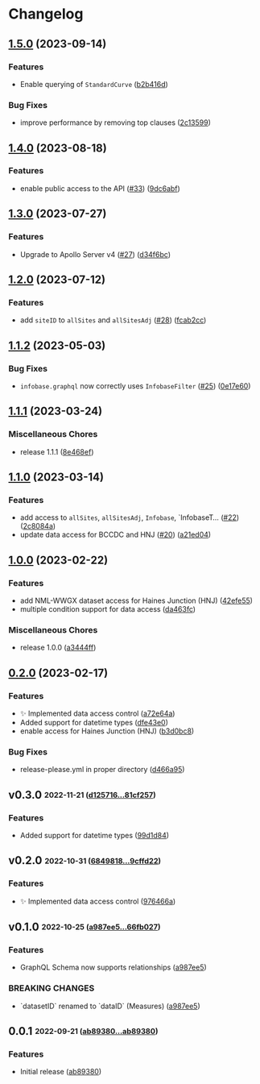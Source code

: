 # Changelog

## [1.5.0](https://github.com/PHACDataHub/wastewater-graphql/compare/v1.4.0...v1.5.0) (2023-09-14)


### Features

* Enable querying of `StandardCurve` ([b2b416d](https://github.com/PHACDataHub/wastewater-graphql/commit/b2b416dcfe5355355fb831404165c8abed69c29c))


### Bug Fixes

* improve performance by removing top clauses ([2c13599](https://github.com/PHACDataHub/wastewater-graphql/commit/2c135996b83b3cfa383281013651e77714bbb61f))

## [1.4.0](https://github.com/PHACDataHub/wastewater-graphql/compare/v1.3.0...v1.4.0) (2023-08-18)


### Features

* enable public access to the API ([#33](https://github.com/PHACDataHub/wastewater-graphql/issues/33)) ([9dc6abf](https://github.com/PHACDataHub/wastewater-graphql/commit/9dc6abf4d4c09a84c9da5534b41cc4a3472c1156))

## [1.3.0](https://github.com/PHACDataHub/wastewater-graphql/compare/v1.2.0...v1.3.0) (2023-07-27)


### Features

* Upgrade to Apollo Server v4 ([#27](https://github.com/PHACDataHub/wastewater-graphql/issues/27)) ([d34f6bc](https://github.com/PHACDataHub/wastewater-graphql/commit/d34f6bc6d8254c87492f973e2ae0819f369fcaa1))

## [1.2.0](https://github.com/PHACDataHub/wastewater-graphql/compare/v1.1.2...v1.2.0) (2023-07-12)


### Features

* add `siteID` to `allSites` and `allSitesAdj` ([#28](https://github.com/PHACDataHub/wastewater-graphql/issues/28)) ([fcab2cc](https://github.com/PHACDataHub/wastewater-graphql/commit/fcab2cc8361adda60dcc2b1c5d7a2e22860739d0))

## [1.1.2](https://github.com/PHACDataHub/wastewater-graphql/compare/v1.1.1...v1.1.2) (2023-05-03)


### Bug Fixes

* `infobase.graphql` now correctly uses `InfobaseFilter` ([#25](https://github.com/PHACDataHub/wastewater-graphql/issues/25)) ([0e17e60](https://github.com/PHACDataHub/wastewater-graphql/commit/0e17e6073faf2cf87fdcc2fd5d8e9bcea08a01f2))

## [1.1.1](https://github.com/PHACDataHub/wastewater-graphql/compare/v1.1.0...v1.1.1) (2023-03-24)


### Miscellaneous Chores

* release 1.1.1 ([8e468ef](https://github.com/PHACDataHub/wastewater-graphql/commit/8e468ef559cb17b3517f08fbcc8c3ccd7a833968))

## [1.1.0](https://github.com/PHACDataHub/wastewater-graphql/compare/v1.0.0...v1.1.0) (2023-03-14)


### Features

* add access to `allSites`, `allSitesAdj`, `Infobase`, `InfobaseT… ([#22](https://github.com/PHACDataHub/wastewater-graphql/issues/22)) ([2c8084a](https://github.com/PHACDataHub/wastewater-graphql/commit/2c8084af8d27107c7d0663c860577ac96334831c))
* update data access for BCCDC and HNJ ([#20](https://github.com/PHACDataHub/wastewater-graphql/issues/20)) ([a21ed04](https://github.com/PHACDataHub/wastewater-graphql/commit/a21ed04ad437b21889a46ce8ad6a022c3a7469ae))

## [1.0.0](https://github.com/PHACDataHub/wastewater-graphql/compare/v0.2.0...v1.0.0) (2023-02-22)


### Features

* add NML-WWGX dataset access for Haines Junction (HNJ) ([42efe55](https://github.com/PHACDataHub/wastewater-graphql/commit/42efe558bb69a7e98c382278e0b9ac735a483124))
* multiple condition support for data access ([da463fc](https://github.com/PHACDataHub/wastewater-graphql/commit/da463fc2191697ae25066d7218acbf9e07b70447))


### Miscellaneous Chores

* release 1.0.0 ([a3444ff](https://github.com/PHACDataHub/wastewater-graphql/commit/a3444ffa6644098d5fcba52045a7a74711f9e64d))

## [0.2.0](https://github.com/PHACDataHub/wastewater-graphql/compare/v0.1.0...v0.2.0) (2023-02-17)


### Features

* :sparkles: Implemented data access control ([a72e64a](https://github.com/PHACDataHub/wastewater-graphql/commit/a72e64a767977dbdff40102d511a443aece683b0))
* Added support for datetime types ([dfe43e0](https://github.com/PHACDataHub/wastewater-graphql/commit/dfe43e0507d7a5e3c6ada081a739c8d289ed660f))
* enable access for Haines Junction (HNJ) ([b3d0bc8](https://github.com/PHACDataHub/wastewater-graphql/commit/b3d0bc874567af55e6586e661b57d1be1b4a0912))


### Bug Fixes

* release-please.yml in proper directory ([d466a95](https://github.com/PHACDataHub/wastewater-graphql/commit/d466a95e2dc5491a7e6b2cae2cff8a0c44c1cdb0))

## **v0.3.0** <sub><sup>2022-11-21 ([d125716...81cf257](https://github.com/PHACDataHub/wastewater-graphql/compare/d125716...81cf257?diff=split))</sup></sub>

### Features
*  Added support for datetime types ([99d1d84](https://github.com/PHACDataHub/wastewater-graphql/commit/99d1d84))


## **v0.2.0** <sub><sup>2022-10-31 ([6849818...9cffd22](https://github.com/PHACDataHub/wastewater-graphql/compare/6849818...9cffd22?diff=split))</sup></sub>

### Features
*  :sparkles: Implemented data access control ([976466a](https://github.com/PHACDataHub/wastewater-graphql/commit/976466a))


## **v0.1.0** <sub><sup>2022-10-25 ([a987ee5...66fb027](https://github.com/PHACDataHub/wastewater-graphql/compare/a987ee5...66fb027?diff=split))</sup></sub>

### Features
*  GraphQL Schema now supports relationships ([a987ee5](https://github.com/PHACDataHub/wastewater-graphql/commit/a987ee5))


### BREAKING CHANGES
*  \`datasetID\` renamed to \`dataID\` \(Measures\) ([a987ee5](https://github.com/PHACDataHub/wastewater-graphql/commit/a987ee5))

## **0.0.1** <sub><sup>2022-09-21 ([ab89380...ab89380](https://github.com/PHACDataHub/wastewater-graphql/compare/ab89380...ab89380?diff=split))</sup></sub>

### Features
*  Initial release ([ab89380](https://github.com/PHACDataHub/wastewater-graphql/commit/ab89380))
